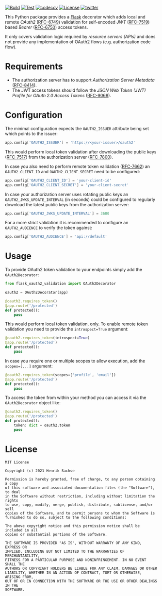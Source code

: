 [![Build](https://github.com/0x7d7b/flask-oauth2-validation/actions/workflows/build.yml/badge.svg)](https://github.com/0x7d7b/flask-oauth2-validation/actions/workflows/build.yml) [![Test](https://github.com/0x7d7b/flask-oauth2-validation/actions/workflows/test.yml/badge.svg)](https://github.com/0x7d7b/flask-oauth2-validation/actions/workflows/test.yml) [![codecov](https://codecov.io/gh/0x7d7b/flask-oauth2-validation/branch/master/graph/badge.svg?token=JQ4K6QSMPT)](https://codecov.io/gh/0x7d7b/flask-oauth2-validation) [![License](https://img.shields.io/pypi/l/flask_oauth2_validator)](https://github.com/0x7d7b/flask-oauth2-validation/blob/master/LICENSE) [![twitter](https://img.shields.io/twitter/follow/0x7d7b?style=social)](https://twitter.com/0x7d7b)

This Python package provides a [Flask](https://flask.palletsprojects.com/) decorator which adds local and remote _OAuth2_ ([RFC-6749](https://datatracker.ietf.org/doc/html/rfc6749)) validation for self-encoded _JWT_ ([RFC-7519](https://datatracker.ietf.org/doc/html/rfc7519)) based _Bearer_ ([RFC-6750](https://datatracker.ietf.org/doc/html/rfc6750)) access tokens.

It only covers validation logic required by _resource servers (APIs)_ and does not provide any implementation of OAuth2 flows (e.g. authorization code flow).

# Requirements
- The authorization server has to support _Authorization Server Metadata_ ([RFC-8414](https://datatracker.ietf.org/doc/html/rfc8414)).
- The JWT access tokens should follow the _JSON Web Token (JWT) Profile for OAuth 2.0 Access Tokens_ ([RFC-9068](https://www.rfc-editor.org/rfc/rfc9068.html)).

# Configuration
The minimal configuration expects the ```OAUTH2_ISSUER``` attribute being set which points to the issuer:

```python
app.config['OAUTH2_ISSUER'] = 'https://<your-issuer>/oauth2'
```

This would perform local token validation after downloading the public keys ([RFC-7517](https://datatracker.ietf.org/doc/html/rfc7517)) from the authorization server ([RFC-7800](https://datatracker.ietf.org/doc/html/rfc7800)).

In case you also need to perform remote token validation ([RFC-7662](https://datatracker.ietf.org/doc/html/rfc7662)) an ```OAUTH2_CLIENT_ID``` and ```OAUTH2_CLIENT_SECRET``` need to be configured:

```python
app.config['OAUTH2_CLIENT_ID'] = 'your-client-id'
app.config['OAUTH2_CLIENT_SECRET'] = 'your-client-secret'
```

In case your authorization server uses rotating public keys an ```OAUTH2_JWKS_UPDATE_INTERVAL``` (in seconds) could be configured to regularly download the latest public keys from the authorization server:

```python
app.config['OAUTH2_JWKS_UPDATE_INTERVAL'] = 3600
```

For a more strict validation it is recommended to configure an ```OAUTH2_AUDIENCE``` to verify the token against:

```python
app.config['OAUTH2_AUDIENCE'] = 'api://default'
```

# Usage
To provide OAuth2 token validation to your endpoints simply add the ```OAuth2Decorator```:

```python
from flask_oauth2_validation import OAuth2Decorator

oauth2 = OAuth2Decorator(app)

@oauth2.requires_token()
@app.route('/protected')
def protected():
    pass
```

This would perform local token validation, only. To enable remote token validation you need to provide the ```introspect=True``` argument:

```python
@oauth2.requires_token(introspect=True)
@app.route('/protected')
def protected():
    pass
```

In case you require one or multiple scopes to allow execution, add the ```scopes=[...]``` argument:

```python
@oauth2.requires_token(scopes=['profile', 'email'])
@app.route('/protected')
def protected():
    pass
```

To access the token from within your method you can access it via the ```OAuth2Decorator``` object like:

```python
@oauth2.requires_token()
@app.route('/protected')
def protected():
    token: dict = oauth2.token
    pass
```

# License

    MIT License

    Copyright (c) 2021 Henrik Sachse

    Permission is hereby granted, free of charge, to any person obtaining a copy
    of this software and associated documentation files (the "Software"), to deal
    in the Software without restriction, including without limitation the rights
    to use, copy, modify, merge, publish, distribute, sublicense, and/or sell
    copies of the Software, and to permit persons to whom the Software is
    furnished to do so, subject to the following conditions:

    The above copyright notice and this permission notice shall be included in all
    copies or substantial portions of the Software.

    THE SOFTWARE IS PROVIDED "AS IS", WITHOUT WARRANTY OF ANY KIND, EXPRESS OR
    IMPLIED, INCLUDING BUT NOT LIMITED TO THE WARRANTIES OF MERCHANTABILITY,
    FITNESS FOR A PARTICULAR PURPOSE AND NONINFRINGEMENT. IN NO EVENT SHALL THE
    AUTHORS OR COPYRIGHT HOLDERS BE LIABLE FOR ANY CLAIM, DAMAGES OR OTHER
    LIABILITY, WHETHER IN AN ACTION OF CONTRACT, TORT OR OTHERWISE, ARISING FROM,
    OUT OF OR IN CONNECTION WITH THE SOFTWARE OR THE USE OR OTHER DEALINGS IN THE
    SOFTWARE.
